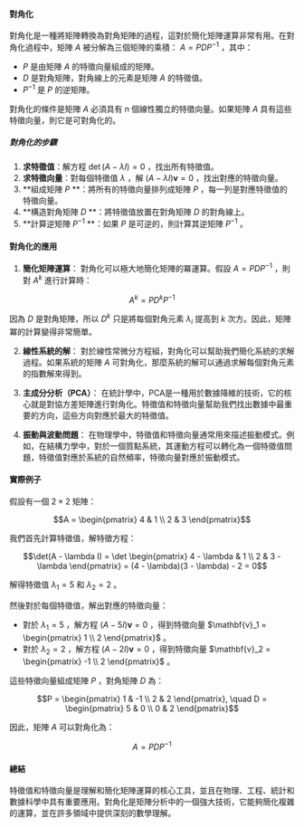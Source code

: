 
#### **對角化**

對角化是一種將矩陣轉換為對角矩陣的過程，這對於簡化矩陣運算非常有用。在對角化過程中，矩陣  $`A`$  被分解為三個矩陣的乘積： $`A = P D P^{-1}`$ ，其中：

-  $`P`$  是由矩陣  $`A`$  的特徵向量組成的矩陣。
-  $`D`$  是對角矩陣，對角線上的元素是矩陣  $`A`$  的特徵值。
-  $`P^{-1}`$  是  $`P`$  的逆矩陣。

對角化的條件是矩陣  $`A`$  必須具有  $`n`$  個線性獨立的特徵向量。如果矩陣  $`A`$  具有這些特徵向量，則它是可對角化的。

##### **對角化的步驟**

1. **求特徵值**：解方程  $`\det(A - \lambda I) = 0`$ ，找出所有特徵值。
2. **求特徵向量**：對每個特徵值  $`\lambda`$ ，解  $`(A - \lambda I) \mathbf{v} = 0`$ ，找出對應的特徵向量。
3. **組成矩陣  $`P`$ **：將所有的特徵向量排列成矩陣  $`P`$ ，每一列是對應特徵值的特徵向量。
4. **構造對角矩陣  $`D`$ **：將特徵值放置在對角矩陣  $`D`$  的對角線上。
5. **計算逆矩陣  $`P^{-1}`$ **：如果  $`P`$  是可逆的，則計算其逆矩陣  $`P^{-1}`$ 。

#### **對角化的應用**

1. **簡化矩陣運算**：
   對角化可以極大地簡化矩陣的冪運算。假設  $`A = P D P^{-1}`$ ，則對  $`A^k`$  進行計算時：
   
```math
A^k = P D^k P^{-1}
```

   因為  $`D`$  是對角矩陣，所以  $`D^k`$  只是將每個對角元素  $`\lambda_i`$  提高到  $`k`$  次方。因此，矩陣冪的計算變得非常簡單。

2. **線性系統的解**：
   對於線性常微分方程組，對角化可以幫助我們簡化系統的求解過程。如果系統的矩陣  $`A`$  可對角化，那麼系統的解可以通過求解每個對角元素的指數解來得到。

3. **主成分分析（PCA）**：
   在統計學中，PCA是一種用於數據降維的技術，它的核心就是對協方差矩陣進行對角化。特徵值和特徵向量幫助我們找出數據中最重要的方向，這些方向對應於最大的特徵值。

4. **振動與波動問題**：
   在物理學中，特徵值和特徵向量通常用來描述振動模式。例如，在結構力學中，對於一個質點系統，其運動方程可以轉化為一個特徵值問題，特徵值對應於系統的自然頻率，特徵向量對應於振動模式。

#### **實際例子**

假設有一個  $`2 \times 2`$  矩陣：

```math
A = \begin{pmatrix} 
4 & 1 \\
2 & 3
\end{pmatrix}
```

我們首先計算特徵值，解特徵方程：

```math
\det(A - \lambda I) = \det \begin{pmatrix} 
4 - \lambda & 1 \\
2 & 3 - \lambda
\end{pmatrix} = (4 - \lambda)(3 - \lambda) - 2 = 0
```

解得特徵值  $`\lambda_1 = 5`$  和  $`\lambda_2 = 2`$ 。

然後對於每個特徵值，解出對應的特徵向量：
- 對於  $`\lambda_1 = 5`$ ，解方程  $`(A - 5I) \mathbf{v} = 0`$ ，得到特徵向量  $`\mathbf{v}_1 = \begin{pmatrix} 1 \\ 2 \end{pmatrix}`$ 。
- 對於  $`\lambda_2 = 2`$ ，解方程  $`(A - 2I) \mathbf{v} = 0`$ ，得到特徵向量  $`\mathbf{v}_2 = \begin{pmatrix} -1 \\ 2 \end{pmatrix}`$ 。

這些特徵向量組成矩陣  $`P`$ ，對角矩陣  $`D`$  為：

```math
P = \begin{pmatrix} 1 & -1 \\ 2 & 2 \end{pmatrix}, \quad D = \begin{pmatrix} 5 & 0 \\ 0 & 2 \end{pmatrix}
```

因此，矩陣  $`A`$  可以對角化為：

```math
A = P D P^{-1}
```


#### **總結**

特徵值和特徵向量是理解和簡化矩陣運算的核心工具，並且在物理、工程、統計和數據科學中具有重要應用。對角化是矩陣分析中的一個強大技術，它能夠簡化複雜的運算，並在許多領域中提供深刻的數學理解。
